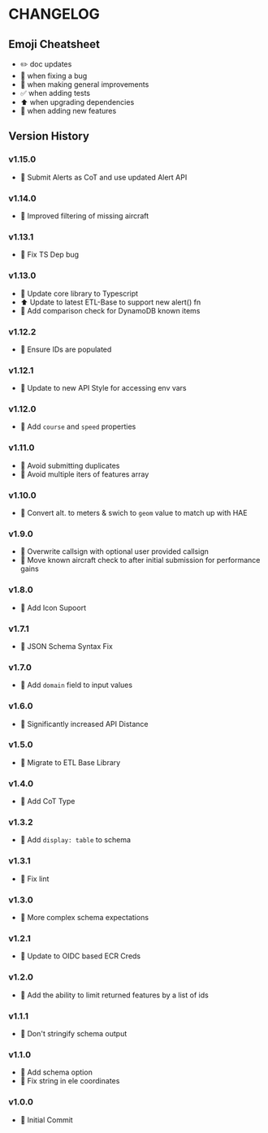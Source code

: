 # CHANGELOG

## Emoji Cheatsheet
- :pencil2: doc updates
- :bug: when fixing a bug
- :rocket: when making general improvements
- :white_check_mark: when adding tests
- :arrow_up: when upgrading dependencies
- :tada: when adding new features

## Version History

### v1.15.0

- :tada: Submit Alerts as CoT and use updated Alert API

### v1.14.0

- :rocket: Improved filtering of missing aircraft

### v1.13.1

- :bug: Fix TS Dep bug

### v1.13.0

- :rocket: Update core library to Typescript
- :arrow_up: Update to latest ETL-Base to support new alert() fn
- :tada: Add comparison check for DynamoDB known items

### v1.12.2

- :bug: Ensure IDs are populated

### v1.12.1

- :rocket: Update to new API Style for accessing env vars 

### v1.12.0

- :tada: Add `course` and `speed` properties

### v1.11.0

- :bug: Avoid submitting duplicates
- :rocket: Avoid multiple iters of features array

### v1.10.0

- :bug: Convert alt. to meters & swich to `geom` value to match up with HAE

### v1.9.0

- :tada: Overwrite callsign with optional user provided callsign
- :rocket: Move known aircraft check to after initial submission for performance gains

### v1.8.0

- :tada: Add Icon Supoort

### v1.7.1

- :bug: JSON Schema Syntax Fix

### v1.7.0

- :rocket: Add `domain` field to input values

### v1.6.0

- :rocket: Significantly increased API Distance

### v1.5.0

- :rocket: Migrate to ETL Base Library

### v1.4.0

- :rocket: Add CoT Type

### v1.3.2

- :rocket: Add `display: table` to schema

### v1.3.1

- :bug: Fix lint

### v1.3.0

- :rocket: More complex schema expectations

### v1.2.1

- :rocket: Update to OIDC based ECR Creds

### v1.2.0

- :tada: Add the ability to limit returned features by a list of ids

### v1.1.1

- :bug: Don't stringify schema output

### v1.1.0

- :tada: Add schema option
- :bug: Fix string in ele coordinates

### v1.0.0

- :tada: Initial Commit
